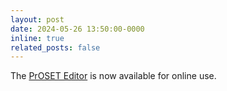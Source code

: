 ```yaml
---
layout: post
date: 2024-05-26 13:50:00-0000
inline: true
related_posts: false
---
```


The [PrOSET Editor](/assets/html/proset-editor.html) is now available for online use.
